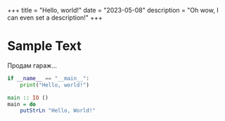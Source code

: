 +++
title = "Hello, world!"
date = "2023-05-08"
description = "Oh wow, I can even set a description!"
+++

# Sample Text

Продам гараж...

```python
if __name__ == "__main__":
    print("Hello, world!")
```

```haskell
main :: IO ()
main = do
    putStrLn "Hello, World!"
```
